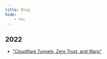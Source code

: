 ```yaml
---
title: Blog
hide:
    - toc
---
```


## 2022

- ["Cloudflare Tunnels, Zero Trust, and Warp"](blog/2022/cloudflare-tunnels-zero-trust-and-warp.md)